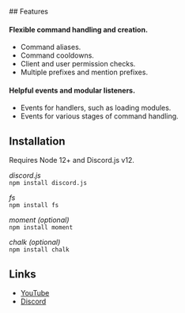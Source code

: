 <div align="center">
  <br />
  <p>
    <a nelly/></a>
  </p>
  <br />
  <p>
  </div>
## Features

#### Flexible command handling and creation.

  - Command aliases.
  - Command cooldowns.
  - Client and user permission checks.
  - Multiple prefixes and mention prefixes.

#### Helpful events and modular listeners.

  - Events for handlers, such as loading modules.
  - Events for various stages of command handling.

## Installation

Requires Node 12+ and Discord.js v12.  

*discord.js*  
`npm install discord.js`

*fs*  
`npm install fs`

*moment (optional)*  
`npm install moment`

*chalk (optional)*  
`npm install chalk`

## Links

- [YouTube](https://www.youtube.com/channel/UCoeP9FXbTZ6h-szYe12hFJw) 
- [Discord](https://discord.gg/qrJU8amZFz)  
